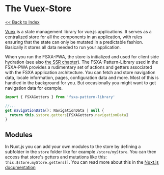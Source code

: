# The Vuex-Store

[<< Back to Index](./index.md)

[Vuex](https://vuex.vuejs.org/#what-is-vuex) is a state management library for vue.js applications. It serves as a centralized store for all the components in an application, with rules ensuring that the state can only be mutated in a predictable fashion. Basically it stores all data needed to run your application.

When you run the FSXA-PWA, the store is initialized and used for client side hydration (see also [the SSR chapter](./SSR.md)). The FSXA-Pattern-Library used in the FSXA-PWA provides a rudimentary set of actions and getters associated with the FSXA application architecture. You can fetch and store navigation data, locale information, pages, configuration data and more. Most of this is handled in the background for you. But occasionally you might want to get navigation data for example.

```javascript
import { FSXAGetters } from 'fsxa-pattern-library'

//...
get navigationData(): NavigationData | null {
  return this.$store.getters[FSXAGetters.navigationData]
}
```

## Modules

In Nuxt.js you can add your own modules to the store by defining a subfolder in the `store` folder like for example `/store/myStore`. You can then access that store's getters and mutations like this: `this.$store.myStore.getters[]`. You can read more about this in the [Nuxt.js documentation](https://nuxtjs.org/docs/2.x/directory-structure/store#modules)

